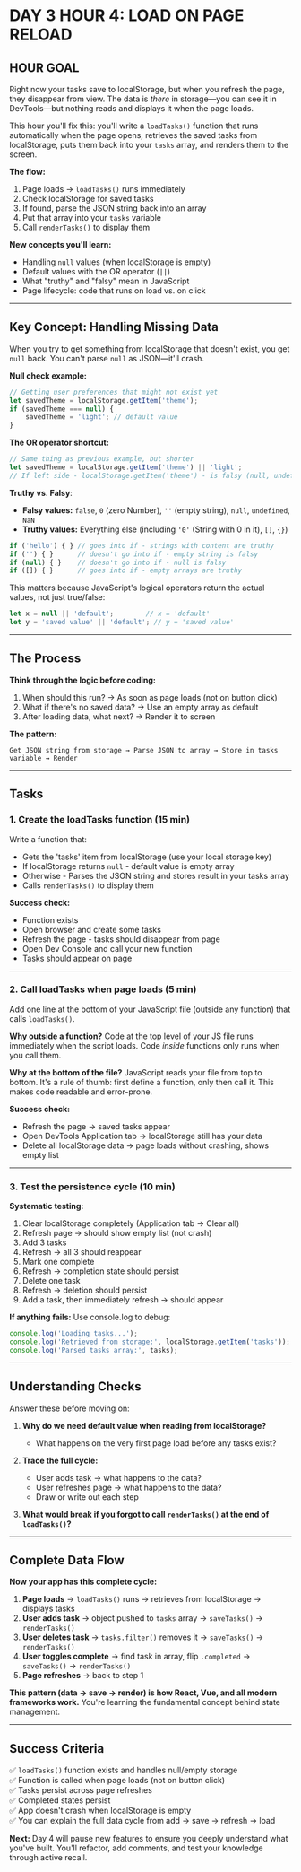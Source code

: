 # DAY 3 HOUR 4: LOAD ON PAGE RELOAD

## HOUR GOAL

Right now your tasks save to localStorage, but when you refresh the page, they disappear from view. 
The data is *there* in storage—you can see it in DevTools—but nothing reads and displays it when the page loads.

This hour you'll fix this: you'll write a `loadTasks()` function that runs automatically when the page opens, retrieves the saved tasks from localStorage, puts them back into your `tasks` array, and renders them to the screen.

**The flow:**
1. Page loads → `loadTasks()` runs immediately
2. Check localStorage for saved tasks
3. If found, parse the JSON string back into an array
4. Put that array into your `tasks` variable
5. Call `renderTasks()` to display them

**New concepts you'll learn:**
- Handling `null` values (when localStorage is empty)
- Default values with the OR operator (`||`)
- What "truthy" and "falsy" mean in JavaScript
- Page lifecycle: code that runs on load vs. on click

---

## Key Concept: Handling Missing Data

When you try to get something from localStorage that doesn't exist, you get `null` back. You can't parse `null` as JSON—it'll crash.

**Null check example:**
```javascript
// Getting user preferences that might not exist yet
let savedTheme = localStorage.getItem('theme');
if (savedTheme === null) {
    savedTheme = 'light'; // default value
}
```

**The OR operator shortcut:**
```javascript
// Same thing as previous example, but shorter
let savedTheme = localStorage.getItem('theme') || 'light';
// If left side - localStorage.getItem('theme') - is falsy (null, undefined, empty string), use right side - 'light'
```

**Truthy vs. Falsy**:
- **Falsy values:** `false`, `0` (zero Number), `''` (empty string), `null`, `undefined`, `NaN`
- **Truthy values:** Everything else (including `'0'` (String with 0 in it), `[]`, `{}`)

```javascript
if ('hello') { } // goes into if - strings with content are truthy
if ('') { }      // doesn't go into if - empty string is falsy
if (null) { }    // doesn't go into if - null is falsy
if ([]) { }      // goes into if - empty arrays are truthy
```

This matters because JavaScript's logical operators return the actual values, not just true/false:
```javascript
let x = null || 'default';        // x = 'default'
let y = 'saved value' || 'default'; // y = 'saved value'
```

---

## The Process

**Think through the logic before coding:**

1. When should this run? → As soon as page loads (not on button click)
2. What if there's no saved data? → Use an empty array as default
3. After loading data, what next? → Render it to screen

**The pattern:**
```
Get JSON string from storage → Parse JSON to array → Store in tasks variable → Render
```

---

## Tasks

### 1. Create the loadTasks function (15 min)

Write a function that:
- Gets the 'tasks' item from localStorage (use your local storage key)
- If localStorage returns `null` - default value is empty array
- Otherwise - Parses the JSON string and stores result in your tasks array
- Calls `renderTasks()` to display them

**Success check:**
- Function exists
- Open browser and create some tasks
- Refresh the page - tasks should disappear from page
- Open Dev Console and call your new function
- Tasks should appear on page

---

### 2. Call loadTasks when page loads (5 min)

Add one line at the bottom of your JavaScript file (outside any function) that calls `loadTasks()`.

**Why outside a function?** Code at the top level of your JS file runs immediately when the script loads. Code *inside* functions only runs when you call them.

**Why at the bottom of the file?** JavaScript reads your file from top to bottom. It's a rule of thumb: first define a function, only then call it. 
This makes code readable and error-prone.

**Success check:**
- Refresh the page → saved tasks appear
- Open DevTools Application tab → localStorage still has your data
- Delete all localStorage data → page loads without crashing, shows empty list

---

### 3. Test the persistence cycle (10 min)

**Systematic testing:**

1. Clear localStorage completely (Application tab → Clear all)
2. Refresh page → should show empty list (not crash)
3. Add 3 tasks
4. Refresh → all 3 should reappear
5. Mark one complete
6. Refresh → completion state should persist
7. Delete one task
8. Refresh → deletion should persist
9. Add a task, then immediately refresh → should appear

**If anything fails:** Use console.log to debug:
```javascript
console.log('Loading tasks...');
console.log('Retrieved from storage:', localStorage.getItem('tasks'));
console.log('Parsed tasks array:', tasks);
```

---

## Understanding Checks

Answer these before moving on:

1. **Why do we need default value when reading from localStorage?**
    - What happens on the very first page load before any tasks exist?

2. **Trace the full cycle:**
    - User adds task → what happens to the data?
    - User refreshes page → what happens to the data?
    - Draw or write out each step

3. **What would break if you forgot to call `renderTasks()` at the end of `loadTasks()`?**

---

## Complete Data Flow

**Now your app has this complete cycle:**

1. **Page loads** → `loadTasks()` runs → retrieves from localStorage → displays tasks
2. **User adds task** → object pushed to `tasks` array → `saveTasks()` → `renderTasks()`
3. **User deletes task** → `tasks.filter()` removes it → `saveTasks()` → `renderTasks()`
4. **User toggles complete** → find task in array, flip `.completed` → `saveTasks()` → `renderTasks()`
5. **Page refreshes** → back to step 1

**This pattern (data → save → render) is how React, Vue, and all modern frameworks work.** You're learning the fundamental concept behind state management.

---

## Success Criteria

✅ `loadTasks()` function exists and handles null/empty storage  
✅ Function is called when page loads (not on button click)  
✅ Tasks persist across page refreshes  
✅ Completed states persist  
✅ App doesn't crash when localStorage is empty  
✅ You can explain the full data cycle from add → save → refresh → load

**Next:** Day 4 will pause new features to ensure you deeply understand what you've built. You'll refactor, add comments, and test your knowledge through active recall.